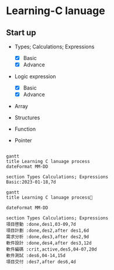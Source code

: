 # Learning-C lanuage
## Start up

- Types; Calculations; Expressions
  - [x] Basic
  - [X] Advance

- Logic expression
  - [x] Basic
  - [x] Advance 

- Array

- Structures

- Function

- Pointer

```

gantt
title Learning C lanuage process
dateFormat MM-DD

section Types Calculations; Expressions
Basic:2023-01-18,7d

```
```mermaid
gantt
title Learning C lanuage process🌰

dateFormat MM-DD

section Types Calculations; Expressions
項目啓動 :done,des1,03-09,7d
項目計劃 :done,des2,after des1,6d
需求分析 :done,des3,after des2,9d
軟件設計 :done,des4,after des3,12d
軟件編碼 :crit,active,des5,04-07,20d
軟件測試 :des6,04-14,15d
項目交付 :des7,after des6,4d
```
